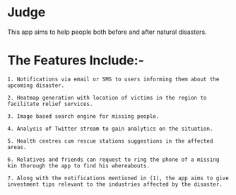 # Judge

This app aims to help people both before and after natural disasters.

# The Features Include:- 

    1. Notifications via email or SMS to users informing them about the upcoming disaster.

    2. Heatmap generation with location of victims in the region to facilitate relief services.

    3. Image based search engine for missing people.

    4. Analysis of Twitter stream to gain analytics on the situation.

    5. Health centres cum rescue stations suggestions in the affected areas.

    6. Relatives and friends can request to ring the phone of a missing kin thorough the app to find his whereabouts.

    7. Along with the notifications mentioned in (1), the app aims to give investment tips relevant to the industries affected by the disaster.



